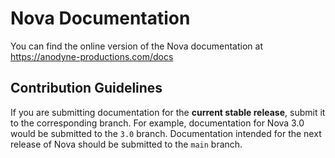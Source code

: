 # Nova Documentation

You can find the online version of the Nova documentation at https://anodyne-productions.com/docs

## Contribution Guidelines

If you are submitting documentation for the **current stable release**, submit it to the corresponding branch. For example, documentation for Nova 3.0 would be submitted to the `3.0` branch. Documentation intended for the next release of Nova should be submitted to the `main` branch.